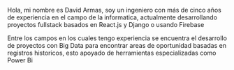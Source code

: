 <p>Hola, mi nombre es David Armas, soy un ingeniero con más de cinco años de experiencia en el campo de la informatica, actualmente desarrollando proyectos fullstack basados en React.js y Django o usando Firebase</p>
<p>Entre los campos en los cuales tengo experiencia se encuentra el desarrollo de proyectos con Big Data para encontrar areas de oportunidad basadas en registros historicos, esto apoyado de herramientas especializadas como Power Bi</p>
